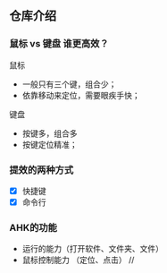 ## 仓库介绍

### 鼠标 vs 键盘 谁更高效？
鼠标
- 一般只有三个键，组合少；
- 依靠移动来定位，需要眼疾手快；

键盘
- 按键多，组合多
- 按键定位精准；

### 提效的两种方式
- [x] 快捷键
- [x] 命令行

### AHK的功能
- 运行的能力（打开软件、文件夹、文件）
- 鼠标控制能力 （定位、点击）
//
